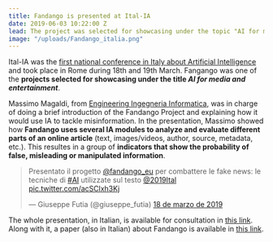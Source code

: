 ```yaml
---
title: Fandango is presented at Ital-IA
date: 2019-06-03 10:22:00 Z
lead: The project was selected for showcasing under the topic "AI for media and entertainment".
image: "/uploads/Fandango_italia.png"
---
```


Ital-IA was the [first national conference in Italy about Artificial Intelligence](http://www.ital-ia.it) and took place in Rome during 18th and 19th March. Fangango was one of the **projects selected for showcasing under the title *AI for media and entertainment***. 

Massimo Magaldi, from [Engineering Ingegneria Informatica](https://www.eng.it/en/), was in charge of doing a brief introduction of the Fandango Project and explaining how it would use IA to tackle misinformation. In the presentation, Massimo showed how **Fandango uses several IA modules to analyze and evaluate different parts of an online article** (text, images/videos, author, source, metadata, etc.). This resultes in a group of **indicators that show the probability of false, misleading or manipulated information**.

<blockquote class="twitter-tweet" data-lang="es"><p lang="it" dir="ltr">Presentato il progetto <a href="https://twitter.com/fandango_eu?ref_src=twsrc%5Etfw">@fandango_eu</a> per combattere le fake news: le tecniche di <a href="https://twitter.com/hashtag/AI?src=hash&amp;ref_src=twsrc%5Etfw">#AI</a> utilizzate sul testo <a href="https://twitter.com/2019Ital?ref_src=twsrc%5Etfw">@2019Ital</a> <a href="https://t.co/acSClxh3Kj">pic.twitter.com/acSClxh3Kj</a></p>&mdash; Giuseppe Futia (@giuseppe_futia) <a href="https://twitter.com/giuseppe_futia/status/1107693021125099520?ref_src=twsrc%5Etfw">18 de marzo de 2019</a></blockquote> <script async src="https://platform.twitter.com/widgets.js" charset="utf-8"></script> 

The whole presentation, in Italian, is available for consultation in [this link](http://www.ital-ia.it/submission/211/presentation). Along with it, a paper (also in Italian) about Fandango is available in [this link](http://www.ital-ia.it/submission/211/paper). 